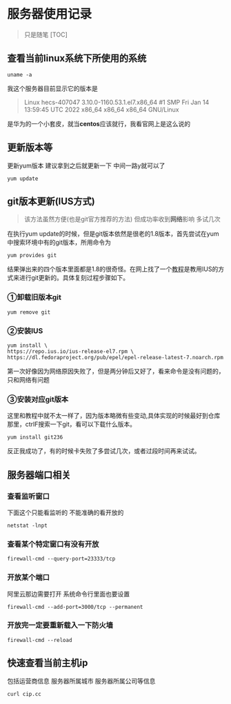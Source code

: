 # 服务器使用记录
>只是随笔
[TOC] 
## 查看当前linux系统下所使用的系统
```dotnetcli
uname -a
```
我这个服务器目前显示它的版本是

>Linux hecs-407047 3.10.0-1160.53.1.el7.x86_64 #1 SMP Fri Jan 14 13:59:45 UTC 2022 x86_64 x86_64 x86_64 GNU/Linux  

是华为的一个小套皮，就当**centos**应该就行，我看官网上是这么说的
## 更新版本等
更新yum版本 建议拿到之后就更新一下 中间一路y就可以了
```dotnetcli
yum update
```

## git版本更新(IUS方式)
>该方法虽然方便(也是git官方推荐的方法) 但成功率收到**网络**影响 多试几次

在执行yum update的时候，但是git版本依然是很老的1.8版本，首先尝试在yum中搜索环境中有的git版本，所用命令为
```dotnetcli
yum provides git
```
结果弹出来的四个版本里面都是1.8的很奇怪。在网上找了一个[教程](https://blog.csdn.net/hxj0323/article/details/119751427)是教用IUS的方式来进行git更新的。具体复刻过程步骤如下。
### ①卸载旧版本git
```dotnetcli
yum remove git
```
### ②安装IUS
```dotnetcli
yum install \
https://repo.ius.io/ius-release-el7.rpm \
https://dl.fedoraproject.org/pub/epel/epel-release-latest-7.noarch.rpm
```
第一次好像因为网络原因失败了，但是两分钟后又好了，看来命令是没有问题的，只和网络有问题
### ③安装对应git版本
这里和教程中就不太一样了，因为版本略微有些变动,具体实现的时候最好到仓库那里，ctrlF搜索一下git，看可以下载什么版本。
```dotnetcli
yum install git236
```
反正我成功了，有的时候卡失败了多尝试几次，或者过段时间再来试试。

## 服务器端口相关
### 查看监听窗口
下面这个只能看监听的 不能准确的看开放的
```dotnetcli
netstat -lnpt
```
### 查看某个特定窗口有没有开放
```dotnetcli
firewall-cmd --query-port=23333/tcp
```
### 开放某个端口
阿里云那边需要打开 系统命令行里面也要设置
```dotnetcli
firewall-cmd --add-port=3000/tcp --permanent
```
### 开放完一定要重新载入一下防火墙
```dotnetcli
firewall-cmd --reload
```

## 快速查看当前主机ip
包括运营商信息 服务器所属城市 服务器所属公司等信息
```dotnetcli
curl cip.cc
```
